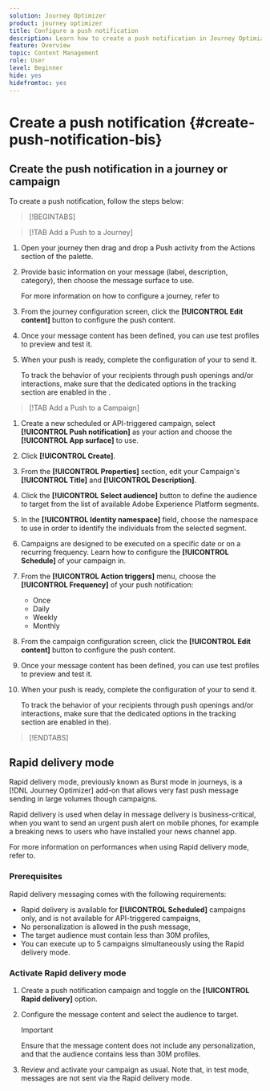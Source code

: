 ```yaml
---
solution: Journey Optimizer
product: journey optimizer
title: Configure a push notification
description: Learn how to create a push notification in Journey Optimizer
feature: Overview
topic: Content Management
role: User
level: Beginner
hide: yes
hidefromtoc: yes
---
```

# Create a push notification {#create-push-notification-bis}

## Create the push notification in a journey or campaign

To create a push notification, follow the steps below:

>[!BEGINTABS]

>[!TAB Add a Push to a Journey]

1. Open your journey then drag and drop a Push activity from the Actions section of the palette.

1. Provide basic information on your message (label, description, category), then choose the message surface to use.

    For more information on how to configure a journey, refer to 

1. From the journey configuration screen, click the **[!UICONTROL Edit content]** button to configure the push content.

1. Once your message content has been defined, you can use test profiles to preview and test it. 

1. When your push is ready, complete the configuration of your to send it.

    To track the behavior of your recipients through push openings and/or interactions, make sure that the dedicated options in the tracking section are enabled in the .

>[!TAB Add a Push to a Campaign]

1. Create a new scheduled or API-triggered campaign, select **[!UICONTROL Push notification]** as your action and choose the **[!UICONTROL App surface]** to use.

1. Click **[!UICONTROL Create]**.

1. From the **[!UICONTROL Properties]** section, edit your Campaign's **[!UICONTROL Title]** and **[!UICONTROL Description]**.

1. Click the **[!UICONTROL Select audience]** button to define the audience to target from the list of available Adobe Experience Platform segments.

1. In the **[!UICONTROL Identity namespace]** field, choose the namespace to use in order to identify the individuals from the selected segment.

1. Campaigns are designed to be executed on a specific date or on a recurring frequency. Learn how to configure the **[!UICONTROL Schedule]** of your campaign in. 

1. From the **[!UICONTROL Action triggers]** menu, choose the **[!UICONTROL Frequency]** of your push notification:

    * Once
    * Daily
    * Weekly
    * Monthly

1. From the campaign configuration screen, click the **[!UICONTROL Edit content]** button to configure the push content.

1. Once your message content has been defined, you can use test profiles to preview and test it. 

1. When your push is ready, complete the configuration of your to send it.

    To track the behavior of your recipients through push openings and/or interactions, make sure that the dedicated options in the tracking section are enabled in the).

>[!ENDTABS]

## Rapid delivery mode 

Rapid delivery mode, previously known as Burst mode in journeys, is a [!DNL Journey Optimizer] add-on that allows very fast push message sending in large volumes though campaigns.

Rapid delivery is used when delay in message delivery is business-critical, when you want to send an urgent push alert on mobile phones, for example a breaking news to users who have installed your news channel app.

For more information on performances when using Rapid delivery mode, refer to.

### Prerequisites 

Rapid delivery messaging comes with the following requirements:

* Rapid delivery is available for **[!UICONTROL Scheduled]** campaigns only, and is not available for API-triggered campaigns,
* No personalization is allowed in the push message,
* The target audience must contain less than 30M profiles,
* You can execute up to 5 campaigns simultaneously using the Rapid delivery mode.

### Activate Rapid delivery mode

1. Create a push notification campaign and toggle on the **[!UICONTROL Rapid delivery]** option.

1. Configure the message content and select the audience to target.
    
    >[!IMPORTANT]
    >
    >Ensure that the message content does not include any personalization, and that the audience contains less than 30M profiles.

1. Review and activate your campaign as usual. Note that, in test mode, messages are not sent via the Rapid delivery mode.